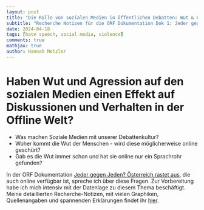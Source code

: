 ```yaml
---
layout: post
title: "Die Rolle von sozialen Medien in öffentlichen Debatten: Wut & Hassrede"
subtitle: "Recherche Notizen für die ORF Dokumentation Dok 1: Jeder gegen Jeden, Österreich rastet aus"
date: 2024-04-18
tags: [hate speech, social media, violence]
comments: true
mathjax: true
author: Hannah Metzler
---
```



# Haben Wut und Agression auf den sozialen Medien einen Effekt auf Diskussionen und Verhalten in der Offline Welt?

- Was machen Soziale Medien mit unserer Debattenkultur?
- Woher kommt die Wut der Menschen - wird diese möglicherweise online geschürt?
- Gab es die Wut immer schon und hat sie online nur ein Sprachrohr gefunden?


In der ORF Dokumentation [Jeder gegen Jeden? Österreich rastet aus](https://on.orf.at/video/14228328/dok-1-oesterreich-rastet-aus-jeder-gegen-jeden), die auch online verfügbar ist, spreche ich über diese Fragen. Zur Vorbereitung habe ich mich intensiv mit der Datenlage zu diesem Thema beschäftigt. Meine detaillierten Recherche-Notizen, mit vielen Graphiken, Quellenangaben und spannenden Erklärungen findet ihr [hier](https://hannahmetzler.eu/hate_speech_effects/). 



